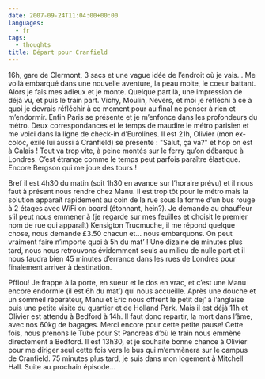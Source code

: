 ```yaml
---
date: 2007-09-24T11:04:00+00:00
languages:
  - fr
tags:
  - thoughts
title: Départ pour Cranfield
---
```

16h, gare de Clermont, 3 sacs et une vague idée de l’endroit où je vais... Me voilà embarqué dans une nouvelle aventure, la peau moite, le coeur battant. Alors je fais mes adieux et je monte. Quelque part là, une impression de déjà vu, et puis le train part. Vichy, Moulin, Nevers, et moi je réfléchi à ce à quoi je devrais réfléchir à ce moment pour au final ne penser à rien et m’endormir. Enfin Paris se présente et je m’enfonce dans les profondeurs du métro. Deux correspondances et le temps de maudire le métro parisien et me voici dans la ligne de check-in d’Eurolines. Il est 21h, Olivier (mon ex-coloc, exilé lui aussi à Cranfield) se présente : "Salut, ça va?" et hop on est à Calais ! Tout va trop vite, à peine montés sur le ferry qu’on débarque à Londres. C’est étrange comme le temps peut parfois paraître élastique. Encore Bergson qui me joue des tours !

 Bref il est 4h30 du matin (soit 1h30 en avance sur l’horaire prévu) et il nous faut à présent nous rendre chez Manu. Il est trop tôt pour le métro mais la solution apparaît rapidement au coin de la rue sous la forme d’un bus rouge à 2 étages avec WiFi on board (étonnant, hein?). Je demande au chauffeur s’il peut nous emmener à (je regarde sur mes feuilles et choisit le premier nom de rue qui apparaît) Kensigton Trucmuche, il me répond quelque chose, nous demande £3.50 chacun et... nous embarquons. On peut vraiment faire n’importe quoi à 5h du mat’ ! Une dizaine de minutes plus tard, nous nous retrouvons évidemment seuls au milieu de nulle part et il nous faudra bien 45 minutes d’errance dans les rues de Londres pour finalement arriver à destination.

 Pffiou! Je frappe à la porte, en sueur et le dos en vrac, et c’est une Manu encore endormie (il est 6h du mat’) qui nous accueille. Après une douche et un sommeil réparateur, Manu et Eric nous offrent le petit dej’ à l’anglaise puis une petite visite du quartier et de Holland Park. Mais il est déjà 11h et Olivier est attendu à Bedford à 14h. Il faut donc repartir, la mort dans l’âme, avec nos 60kg de bagages. Merci encore pour cette petite pause! Cette fois, nous prenons le Tube pour St Pancreas d’où le train nous emmène directement à Bedford. Il est 13h30, et je souhaite bonne chance à Olivier pour me diriger seul cette fois vers le bus qui m’emmènera sur le campus de Cranfield. 75 minutes plus tard, je suis dans mon logement à Mitchell Hall. Suite au prochain épisode...